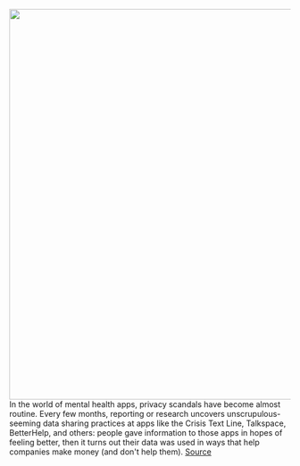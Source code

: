 <img src='https://cdn.vox-cdn.com/thumbor/UDA8cLh2oy9we8M83n-Dd4i0r0k=/0x0:2040x1360/1200x800/filters:focal(857x517:1183x843)/cdn.vox-cdn.com/uploads/chorus_image/image/70830822/acastro_181017_1777_brain_ai_0001.0.jpg' width='700px' /><br/>
In the world of mental health apps, privacy scandals have become almost routine. Every few months, reporting or research uncovers unscrupulous-seeming data sharing practices at apps like the Crisis Text Line, Talkspace, BetterHelp, and others: people gave information to those apps in hopes of feeling better, then it turns out their data was used in ways that help companies make money (and don't help them).
<a href='https://www.theverge.com/2022/5/4/22985296/mental-health-app-privacy-policies-happify-cerebral-betterhealth-7cups'> Source <a/>